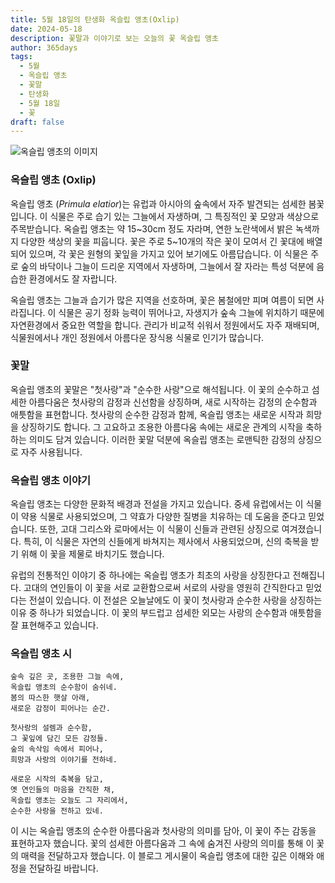 ```yaml
---
title: 5월 18일의 탄생화 옥슬립 앵초(Oxlip)
date: 2024-05-18
description: 꽃말과 이야기로 보는 오늘의 꽃 옥슬립 앵초
author: 365days
tags:
  - 5월
  - 옥슬립 앵초
  - 꽃말
  - 탄생화
  - 5월 18일
  - 꽃
draft: false
---
```


![옥슬립 앵초의 이미지](https://cdn.pixabay.com/photo/2021/05/13/11/57/oxslip-6250682_1280.jpg#center)


### 옥슬립 앵초 (Oxlip)

옥슬립 앵초 (*Primula elatior*)는 유럽과 아시아의 숲속에서 자주 발견되는 섬세한 봄꽃입니다. 이 식물은 주로 습기 있는 그늘에서 자생하며, 그 특징적인 꽃 모양과 색상으로 주목받습니다. 옥슬립 앵초는 약 15~30cm 정도 자라며, 연한 노란색에서 밝은 녹색까지 다양한 색상의 꽃을 피웁니다. 꽃은 주로 5~10개의 작은 꽃이 모여서 긴 꽃대에 배열되어 있으며, 각 꽃은 원형의 꽃잎을 가지고 있어 보기에도 아름답습니다. 이 식물은 주로 숲의 바닥이나 그늘이 드리운 지역에서 자생하며, 그늘에서 잘 자라는 특성 덕분에 음습한 환경에서도 잘 자랍니다.

옥슬립 앵초는 그늘과 습기가 많은 지역을 선호하며, 꽃은 봄철에만 피며 여름이 되면 사라집니다. 이 식물은 공기 정화 능력이 뛰어나고, 자생지가 숲속 그늘에 위치하기 때문에 자연환경에서 중요한 역할을 합니다. 관리가 비교적 쉬워서 정원에서도 자주 재배되며, 식물원에서나 개인 정원에서 아름다운 장식용 식물로 인기가 많습니다.

### 꽃말

옥슬립 앵초의 꽃말은 "첫사랑"과 "순수한 사랑"으로 해석됩니다. 이 꽃의 순수하고 섬세한 아름다움은 첫사랑의 감정과 신선함을 상징하며, 새로 시작하는 감정의 순수함과 애틋함을 표현합니다. 첫사랑의 순수한 감정과 함께, 옥슬립 앵초는 새로운 시작과 희망을 상징하기도 합니다. 그 고요하고 조용한 아름다움 속에는 새로운 관계의 시작을 축하하는 의미도 담겨 있습니다. 이러한 꽃말 덕분에 옥슬립 앵초는 로맨틱한 감정의 상징으로 자주 사용됩니다.

### 옥슬립 앵초 이야기

옥슬립 앵초는 다양한 문화적 배경과 전설을 가지고 있습니다. 중세 유럽에서는 이 식물이 약용 식물로 사용되었으며, 그 약효가 다양한 질병을 치유하는 데 도움을 준다고 믿었습니다. 또한, 고대 그리스와 로마에서는 이 식물이 신들과 관련된 상징으로 여겨졌습니다. 특히, 이 식물은 자연의 신들에게 바쳐지는 제사에서 사용되었으며, 신의 축복을 받기 위해 이 꽃을 제물로 바치기도 했습니다.

유럽의 전통적인 이야기 중 하나에는 옥슬립 앵초가 최초의 사랑을 상징한다고 전해집니다. 고대의 연인들이 이 꽃을 서로 교환함으로써 서로의 사랑을 영원히 간직한다고 믿었다는 전설이 있습니다. 이 전설은 오늘날에도 이 꽃이 첫사랑과 순수한 사랑을 상징하는 이유 중 하나가 되었습니다. 이 꽃의 부드럽고 섬세한 외모는 사랑의 순수함과 애틋함을 잘 표현해주고 있습니다.

### 옥슬립 앵초 시

```
숲속 깊은 곳, 조용한 그늘 속에,  
옥슬립 앵초의 순수함이 숨쉬네.  
봄의 따스한 햇살 아래,  
새로운 감정이 피어나는 순간.

첫사랑의 설렘과 순수함,  
그 꽃잎에 담긴 모든 감정들.  
숲의 속삭임 속에서 피어나,  
희망과 사랑의 이야기를 전하네.

새로운 시작의 축복을 담고,  
옛 연인들의 마음을 간직한 채,  
옥슬립 앵초는 오늘도 그 자리에서,  
순수한 사랑을 전하고 있네.
```
이 시는 옥슬립 앵초의 순수한 아름다움과 첫사랑의 의미를 담아, 이 꽃이 주는 감동을 표현하고자 했습니다. 꽃의 섬세한 아름다움과 그 속에 숨겨진 사랑의 의미를 통해 이 꽃의 매력을 전달하고자 했습니다. 이 블로그 게시물이 옥슬립 앵초에 대한 깊은 이해와 애정을 전달하길 바랍니다. 


